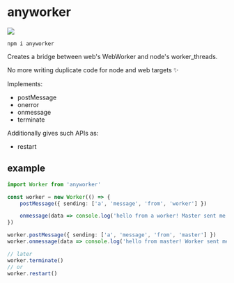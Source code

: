# anyworker

[![](https://github.com/shilangyu/anyworker/workflows/anyworker/badge.svg)](https://github.com/shilangyu/anyworker/actions)

```
npm i anyworker
```

Creates a bridge between web's WebWorker and node's worker_threads.

No more writing duplicate code for node and web targets ✨

Implements:

- postMessage
- onerror
- onmessage
- terminate

Additionally gives such APIs as:

- restart

## example

```ts
import Worker from 'anyworker'

const worker = new Worker(() => {
	postMessage({ sending: ['a', 'message', 'from', 'worker'] })

	onmessage(data => console.log('hello from a worker! Master sent me:', data))
})

worker.postMessage({ sending: ['a', 'message', 'from', 'master'] })
worker.onmessage(data => console.log('hello from master! Worker sent me:', data))

// later
worker.terminate()
// or
worker.restart()
```
